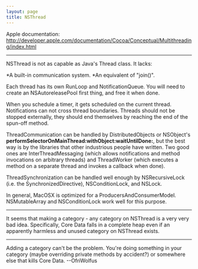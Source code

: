 ```yaml
---
layout: page
title: NSThread
---
```




Apple documentation: http://developer.apple.com/documentation/Cocoa/Conceptual/Multithreading/index.html

----

NSThread is not as capable as Java's Thread class. It lacks:

*A built-in communication system.
*An equivalent of "join()".


Each thread has its own RunLoop and NotificationQueue. You will need to create an NSAutoreleasePool first thing, and free it when done.

When you schedule a timer, it gets scheduled on the current thread. Notifications can not cross thread boundaries. Threads should not be stopped externally, they should end themselves by reaching the end of the spun-off method.

ThreadCommunication can be handled by DistributedObjects or NSObject's **performSelectorOnMainThread:withObject:waitUntilDone:**, but the best way is by the libraries that other industrious people have written. Two good ones are InterThreadMessaging (which allows notifications and method invocations on arbitrary threads) and ThreadWorker (which executes a method on a separate thread and invokes a callback when done).

ThreadSynchronization can be handled well enough by NSRecursiveLock (i.e. the SynchronizedDirective), NSConditionLock, and NSLock.

In general, MacOSX is optimized for a ProducersAndConsumerModel. NSMutableArray and NSConditionLock work well for this purpose.

----

It seems that making a category - any category on NSThread is a very very bad idea. Specifically, Core Data falls in a complete heap even if an apparently harmless and unused category on NSThread exists.

----

Adding a category can't be the problem. You're doing something in your category (maybe overriding private methods by accident?) or somewhere else that kills Core Data. --OfriWolfus

